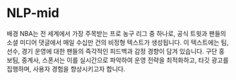 # NLP-mid
 배경
NBA는 전 세계에서 가장 주목받는 프로 농구 리그 중 하나로, 공식 트윗과 팬들의 소셜 미디어 댓글에서 매일 수십만 건의 비정형 텍스트가 생성됩니다. 이 텍스트에는 팀, 선수, 경기 운영에 대한 팬들의 즉각적인 피드백과 감정 경향이 담겨 있습니다. 구단 홍보팀, 중계사, 스폰서는 이를 실시간으로 파악하여 운영 전략을 최적화하고, 타깃 광고를 집행하며, 사용자 경험을 향상시키고자 합니다.
